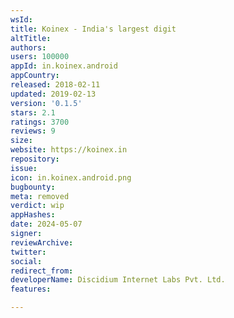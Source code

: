 ```yaml
---
wsId: 
title: Koinex - India's largest digit
altTitle: 
authors: 
users: 100000
appId: in.koinex.android
appCountry: 
released: 2018-02-11
updated: 2019-02-13
version: '0.1.5'
stars: 2.1
ratings: 3700
reviews: 9
size: 
website: https://koinex.in
repository: 
issue: 
icon: in.koinex.android.png
bugbounty: 
meta: removed
verdict: wip
appHashes: 
date: 2024-05-07
signer: 
reviewArchive: 
twitter: 
social: 
redirect_from: 
developerName: Discidium Internet Labs Pvt. Ltd.
features: 

---
```


